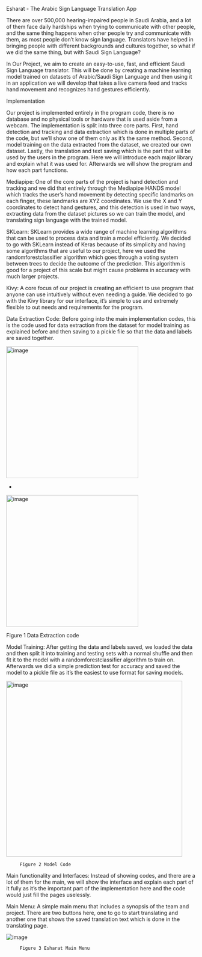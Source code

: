 Esharat - The Arabic Sign Language Translation App


There are over 500,000 hearing-impaired people in Saudi Arabia, and a lot of them face daily hardships when trying to communicate with other people, and the same thing happens when other people try and communicate with them, as most people don’t know sign language. Translators have helped in bringing people with different backgrounds and cultures together, so what if we did the same thing, but with Saudi Sign Language?

In Our Project, we aim to create an easy-to-use, fast, and efficient Saudi Sign Language translator. This will be done by creating a machine learning model trained on datasets of Arabic/Saudi Sign Language and then using it in an application we will develop that takes a live camera feed and tracks hand movement and recognizes hand gestures efficiently.

Implementation

Our project is implemented entirely in the program code, there is no database and no physical tools or hardware that is used aside from a webcam. The implementation is split into three core parts. First, hand detection and tracking and data extraction which is done in multiple parts of the code, but we’ll show one of them only as it’s the same method. Second, model training on the data extracted from the dataset, we created our own dataset. Lastly, the translation and text saving which is the part that will be used by the users in the program.
Here we will introduce each major library and explain what it was used for. Afterwards we will show the program and how each part functions.

Mediapipe:
One of the core parts of the project is hand detection and tracking and we did that entirely through the Mediapipe HANDS model which tracks the user’s hand movement by detecting specific landmarks on each finger, these landmarks are XYZ coordinates. We use the X and Y coordinates to detect hand gestures, and this detection is used in two ways, extracting data from the dataset pictures so we can train the model, and translating sign language with the trained model.

SKLearn:
SKLearn provides a wide range of machine learning algorithms that can be used to process data and train a model efficiently. We decided to go with SKLearn instead of Keras because of its simplicity and having some algorithms that are useful to our project, here we used the randomforestclassifier algorithm which goes through a voting system between trees to decide the outcome of the prediction. This algorithm is good for a project of this scale but might cause problems in accuracy with much larger projects. 

Kivy:
A core focus of our project is creating an efficient to use program that anyone can use intuitively without even needing a guide. We decided to go with the Kivy library for our interface, it’s simple to use and extremely flexible to out needs and requirements for the program.

Data Extraction Code:
Before going into the main implementation codes, this is the code used for data extraction from the dataset for model training as explained before and then saving to a pickle file so that the data and labels are saved together.


<img width="351" alt="image" src="https://github.com/user-attachments/assets/e12f0886-df2a-46a4-85b8-0264562e55f6" />

-

<img width="351" alt="image" src="https://github.com/user-attachments/assets/476ca65c-98cb-4d35-bc58-42e9a6c28329" />


Figure 1 Data Extraction code


Model Training:
After getting the data and labels saved, we loaded the data and then split it into training and testing sets with a normal shuffle and then fit it to the model with a randomforestclassifier algorithm to train on. Afterwards we did a simple prediction test for accuracy and saved the model to a pickle file as it’s the easiest to use format for saving models.

<img width="468" alt="image" src="https://github.com/user-attachments/assets/2c2fc7b0-3f91-4b41-b091-8c9d609901fc" />

         Figure 2 Model Code

Main functionality and Interfaces:
Instead of showing codes, and there are a lot of them for the main, we will show the interface and explain each part of it fully as it’s the important part of the implementation here and the code would just fill the pages uselessly.

 
 Main Menu:
A simple main menu that includes a synopsis of the team and project. There are two buttons here, one to go to start translating and another one that shows the saved translation text which is done in the translating page.


![image](https://github.com/user-attachments/assets/aae8f5a6-0457-49b1-8ccf-dd4d1b28b0e9)

         Figure 3 Esharat Main Menu






